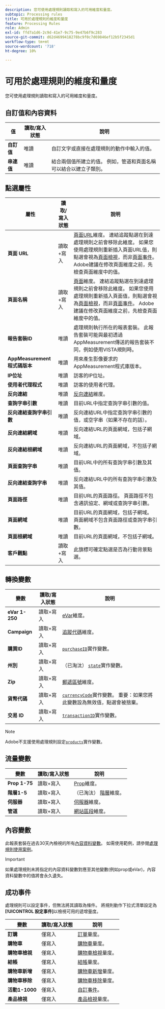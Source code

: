 ```yaml
---
description: 您可使用處理規則讀取和寫入的可用維度和量度。
subtopic: Processing rules
title: 可用於處理規則的維度和量度
feature: Processing Rules
role: Admin
exl-id: ffd7a1d6-2c9d-41e7-9c75-9e47b6f9c283
source-git-commit: d62d4699418278bc9f0c7d69846ef12b5f2345d1
workflow-type: tm+mt
source-wordcount: '718'
ht-degree: 10%

---
```


# 可用於處理規則的維度和量度

您可使用處理規則讀取和寫入的可用維度和量度。

## 自訂值和內容資料

| 值 | 讀取/寫入狀態 | 說明 |
| --- | --- | --- |
| **自訂值** | 唯讀 | 自訂文字或直接在處理規則的動作中輸入的值。 |
| **串連值** | 唯讀 | 結合兩個值所建立的值。 例如，管道和頁面名稱可以結合以建立子類別。 |

## 點選屬性

| 屬性 | 讀取/寫入狀態 | 說明 |
| --- | --- | --- |
| **頁面 URL** | 讀取+寫入 | [頁面URL](/help/components/dimensions/page-url.md)維度。 連結追蹤點選在到達處理規則之前會移除此維度。 如果您使用處理規則重新插入頁面URL值，則點選會視為[頁面檢視](/help/components/metrics/page-views.md)，而非[頁面事件](/help/components/metrics/page-events.md)。 Adobe建議在修改頁面維度之前，先檢查頁面維度中的值。 |
| **頁面名稱** | 讀取+寫入 | [頁面](/help/components/dimensions/page.md)維度。 連結追蹤點選在到達處理規則之前會移除此維度。 如果您使用處理規則重新插入頁面值，則點選會視為[頁面檢視](/help/components/metrics/page-views.md)，而非[頁面事件](/help/components/metrics/page-events.md)。 Adobe建議在修改頁面維度之前，先檢查頁面維度中的值。 |
| **報告套裝ID** | 唯讀 | 處理規則執行所在的報表套裝。 此報告套裝可能與最初透過AppMeasurement傳送的報告套裝不同，例如使用VISTA規則時。 |
| **AppMeasurement程式碼版本** | 唯讀 | 用來產生影像要求的AppMeasurement程式庫版本。 |
| **IP位址** | 唯讀 | 訪客的IP位址。 |
| **使用者代理程式** | 唯讀 | 訪客的使用者代理。 |
| **反向連結** | 唯讀 | [反向連結](/help/components/dimensions/referrer.md)維度。 |
| **查詢字串引數** | 唯讀 | 目前URL中指定查詢字串引數的值。 |
| **反向連結查詢字串引數** | 唯讀 | 反向連結URL中指定查詢字串引數的值，或空字串（如果不存在的話）。 |
| **反向連結網域** | 唯讀 | 反向連結URL的頁面網域，包括子網域。 |
| **反向連結根網域** | 唯讀 | 反向連結URL的頁面網域，不包括子網域。 |
| **頁面查詢字串** | 唯讀 | 目前URL中的所有查詢字串引數及其值。 |
| **反向連結查詢字串** | 唯讀 | 反向連結URL中的所有查詢字串引數及其值。 |
| **頁面路徑** | 唯讀 | 目前URL的頁面路徑。 頁面路徑不包含通訊協定、網域或查詢字串引數。 |
| **頁面網域** | 唯讀 | 目前URL的頁面網域，包括子網域。 頁面網域不包含頁面路徑或查詢字串引數。 |
| **頁面根網域** | 唯讀 | 目前URL的頁面網域，不包括子網域。 |
| **客戶觀點** | 讀取+寫入 | 此旗標可確定點選是否為行動背景點選。 |

## 轉換變數

| 變數 | 讀取/寫入狀態 | 說明 |
| --- | --- | --- |
| **eVar 1-250** | 讀取+寫入 | [eVar](/help/components/dimensions/evar.md)維度。 |
| **Campaign** | 讀取+寫入 | [追蹤代碼](/help/components/dimensions/tracking-code.md)維度。 |
| **購買ID** | 讀取+寫入 | [`purchaseID`](/help/implement/vars/page-vars/purchaseid.md)實作變數。 |
| **州別** | 讀取+寫入 | （已淘汰） [`state`](/help/implement/vars/page-vars/state.md)實作變數。 |
| **Zip** | 讀取+寫入 | [郵遞區號](/help/components/dimensions/zip-code.md)維度。 |
| **貨幣代碼** | 讀取+寫入 | [`currencyCode`](/help/implement/vars/config-vars/currencycode.md)實作變數。 重要：如果您將此變數設為無效值，點選會被捨棄。 |
| **交易 ID** | 讀取+寫入 | [`transactionID`](/help/import/data-sources/transactionid.md)實作變數。 |

>[!NOTE]
>Adobe不支援使用處理規則設定[`products`](/help/implement/vars/page-vars/products.md)實作變數。

## 流量變數

| 變數 | 讀取/寫入狀態 | 說明 |
| --- | --- | --- |
| **Prop 1-75** | 讀取+寫入 | [Prop](/help/components/dimensions/prop.md)維度。 |
| **階層1-5** | 讀取+寫入 | （已淘汰） [階層](/help/components/dimensions/hierarchy.md)維度。 |
| **伺服器** | 讀取+寫入 | [伺服器](/help/components/dimensions/server.md)維度。 |
| **管道** | 讀取+寫入 | [網站區段](/help/components/dimensions/site-section.md)維度。 |

## 內容變數

此報表套裝在過去30天內檢視的所有[內容資料變數](/help/implement/vars/page-vars/contextdata.md)。 如需使用範例，請參閱[處理規則使用案例](pr-use-cases.md)。

>[!IMPORTANT]
>
>如果處理規則未將指定的內容資料變數對應至其他變數(例如prop或eVar)，內容資料變數中的值將會永久遺失。

## 成功事件

處理規則可以設定事件，但無法將其讀取為條件。 將規則動作下拉式清單設定為&#x200B;**[!UICONTROL 設定事件]**&#x200B;以檢視可用的遞增量度。

| 變數 | 讀取/寫入狀態 | 說明 |
| --- | --- | --- |
| **訂購** | 僅寫入 | [訂單](/help/components/metrics/orders.md)量度。 |
| **購物車** | 僅寫入 | [購物車](/help/components/metrics/carts.md)量度。 |
| **購物車檢視** | 僅寫入 | [購物車檢視](/help/components/metrics/cart-views.md)量度。 |
| **結帳** | 僅寫入 | [結帳](/help/components/metrics/checkouts.md)量度。 |
| **購物車新增** | 僅寫入 | [購物車新增](/help/components/metrics/cart-additions.md)量度。 |
| **購物車移除** | 僅寫入 | [購物車移除](/help/components/metrics/cart-removals.md)量度。 |
| **活動1-1000** | 僅寫入 | [自訂事件](/help/components/metrics/custom-events.md)。 |
| **產品檢視** | 僅寫入 | [產品檢視](/help/components/metrics/product-views.md)量度。 |

